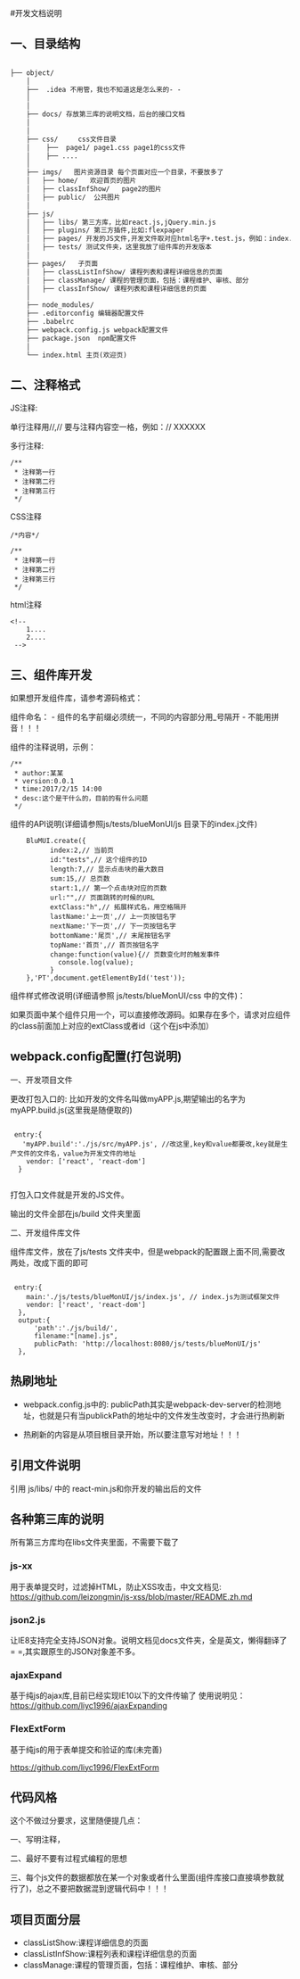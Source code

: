 #开发文档说明

## 一、目录结构

``` md

├── object/      
    │  
    ├──  .idea 不用管，我也不知道这是怎么来的- -
    │
    │
    ├── docs/ 存放第三库的说明文档，后台的接口文档
    │
    │
    ├── css/     css文件目录 
    │    ├──  page1/ page1.css page1的css文件
    │    ├── ....
    │
    ├── imgs/   图片资源目录 每个页面对应一个目录，不要放多了
    │   ├── home/   欢迎首页的图片
    │   ├── classInfShow/   page2的图片
    │   ├── public/  公共图片
    │    
    ├── js/      
    │   ├── libs/ 第三方库，比如react.js,jQuery.min.js
    │   ├── plugins/ 第三方插件,比如:flexpaper
    │   ├── pages/ 开发的JS文件,开发文件取对应html名字+.test.js，例如：index.js对应为index.min.js 
    │	├── tests/ 测试文件夹，这里我放了组件库的开发版本
    │        
    ├── pages/   子页面
    │   ├── classListInfShow/ 课程列表和课程详细信息的页面
    │   ├── classManage/ 课程的管理页面，包括：课程维护、审核、部分
    │	├── classInfShow/ 课程列表和课程详细信息的页面
    │   	
    ├── node_modules/ 
    ├── .editorconfig 编辑器配置文件  
    ├── .babelrc 
    ├── webpack.config.js webpack配置文件  
    ├── package.json  npm配置文件
    │   
    └── index.html 主页(欢迎页)

```   

## 二、注释格式

JS注释:

单行注释用//,// 要与注释内容空一格，例如：// XXXXXX

多行注释:

```
/**
 * 注释第一行
 * 注释第二行
 * 注释第三行
 */
```

CSS注释

```
/*内容*/
```

```
/**
 * 注释第一行
 * 注释第二行
 * 注释第三行
 */
```
html注释
```
<!--
    1....      
    2....
 -->
```
 
## 三、组件库开发

如果想开发组件库，请参考源码格式：



组件命名：
    - 组件的名字前缀必须统一，不同的内容部分用_号隔开
    - 不能用拼音！！！



组件的注释说明，示例：

    

``` 
/**
 * author:某某
 * version:0.0.1
 * time:2017/2/15 14:00
 * desc:这个是干什么的，目前的有什么问题
 */
```

组件的API说明(详细请参照js/tests/blueMonUI/js 目录下的index.j文件)

```
    BluMUI.create({
          index:2,// 当前页
          id:"tests",// 这个组件的ID
          length:7,// 显示点击块的最大数目
          sum:15,// 总页数
          start:1,// 第一个点击块对应的页数
          url:"",// 页面跳转的时候的URL
          extClass:"h",// 拓展样式名，用空格隔开
          lastName:'上一页',// 上一页按钮名字
          nextName:'下一页',// 下一页按钮名字
          bottomName:'尾页',// 末尾按钮名字
          topName:'首页',// 首页按钮名字
          change:function(value){// 页数变化时的触发事件
            console.log(value);
          }
    },'PT',document.getElementById('test'));

```

组件样式修改说明(详细请参照 js/tests/blueMonUI/css 中的文件)：

如果页面中某个组件只用一个，可以直接修改源码。如果存在多个，请求对应组件的class前面加上对应的extClass或者id（这个在js中添加）





## webpack.config配置(打包说明)

一、开发项目文件

更改打包入口的:
	比如开发的文件名叫做myAPP.js,期望输出的名字为myAPP.build.js(这里我是随便取的)

```

 entry:{ 
   'myAPP.build':'./js/src/myAPP.js', //改这里,key和value都要改,key就是生产文件的文件名，value为开发文件的地址
    vendor: ['react', 'react-dom']
  }


```


打包入口文件就是开发的JS文件。

输出的文件全部在js/build 文件夹里面


二、开发组件库文件

组件库文件，放在了js/tests 文件夹中，但是webpack的配置跟上面不同,需要改两处，改成下面的即可


```

 entry:{ 
    main:'./js/tests/blueMonUI/js/index.js', // index.js为测试框架文件
    vendor: ['react', 'react-dom']
  },
  output:{
      'path':'./js/build/',
      filename:"[name].js",
      publicPath: 'http://localhost:8080/js/tests/blueMonUI/js'
  },
```

## 热刷地址

- webpack.config.js中的: publicPath其实是webpack-dev-server的检测地址，也就是只有当publickPath的地址中的文件发生改变时，才会进行热刷新

- 热刷新的内容是从项目根目录开始，所以要注意写对地址！！！


## 引用文件说明

引用 js/libs/ 中的 react-min.js和你开发的输出后的文件


## 各种第三库的说明

所有第三方库均在libs文件夹里面，不需要下载了

### js-xx


用于表单提交时，过滤掉HTML，防止XSS攻击，中文文档见:
https://github.com/leizongmin/js-xss/blob/master/README.zh.md


### json2.js

让IE8支持完全支持JSON对象。说明文档见docs文件夹，全是英文，懒得翻译了= =,其实跟原生的JSON对象差不多。

### ajaxExpand

基于纯js的ajax库,目前已经实现IE10以下的文件传输了
使用说明见： https://github.com/liyc1996/ajaxExpanding

### FlexExtForm

基于纯js的用于表单提交和验证的库(未完善)

https://github.com/liyc1996/FlexExtForm


## 代码风格

这个不做过分要求，这里随便提几点：

一、写明注释，

二、最好不要有过程式编程的思想

三、每个js文件的数据都放在某一个对象或者什么里面(组件库接口直接填参数就行了)，总之不要把数据混到逻辑代码中！！！

## 项目页面分层


- classListShow:课程详细信息的页面
- classListInfShow:课程列表和课程详细信息的页面
- classManage:课程的管理页面，包括：课程维护、审核、部分